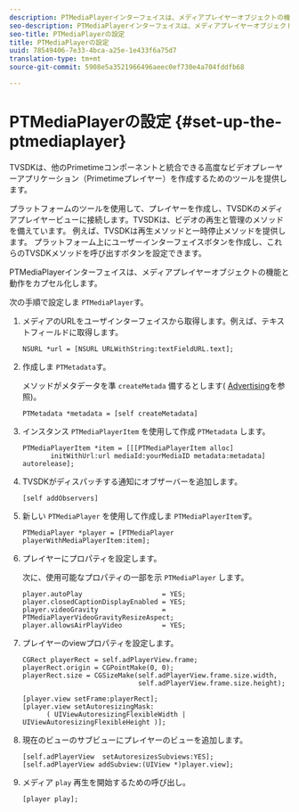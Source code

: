 ```yaml
---
description: PTMediaPlayerインターフェイスは、メディアプレイヤーオブジェクトの機能と動作をカプセル化します。
seo-description: PTMediaPlayerインターフェイスは、メディアプレイヤーオブジェクトの機能と動作をカプセル化します。
seo-title: PTMediaPlayerの設定
title: PTMediaPlayerの設定
uuid: 78549406-7e33-4bca-a25e-1e433f6a75d7
translation-type: tm+mt
source-git-commit: 5908e5a3521966496aeec0ef730e4a704fddfb68

---
```



# PTMediaPlayerの設定 {#set-up-the-ptmediaplayer}

TVSDKは、他のPrimetimeコンポーネントと統合できる高度なビデオプレーヤーアプリケーション（Primetimeプレイヤー）を作成するためのツールを提供します。

プラットフォームのツールを使用して、プレイヤーを作成し、TVSDKのメディアプレイヤービューに接続します。TVSDKは、ビデオの再生と管理のメソッドを備えています。 例えば、TVSDKは再生メソッドと一時停止メソッドを提供します。 プラットフォーム上にユーザーインターフェイスボタンを作成し、これらのTVSDKメソッドを呼び出すボタンを設定できます。

PTMediaPlayerインターフェイスは、メディアプレイヤーオブジェクトの機能と動作をカプセル化します。

次の手順で設定しま `PTMediaPlayer`す。

1. メディアのURLをユーザインターフェイスから取得します。例えば、テキストフィールドに取得します。

   ```
   NSURL *url = [NSURL URLWithString:textFieldURL.text];
   ```

1. 作成しま `PTMetadata`す。

   メソッドがメタデータを準 `createMetada` 備するとします( [Advertising](../ad-insertion/r-psdk-ios-1.4-advertising-requirements.md)を参照)。

   ```
   PTMetadata *metadata = [self createMetadata]
   ```

1. インスタンス `PTMediaPlayerItem` を使用して作成 `PTMetadata` します。

   ```
   PTMediaPlayerItem *item = [[[PTMediaPlayerItem alloc] 
          initWithUrl:url mediaId:yourMediaID metadata:metadata] autorelease];
   ```

1. TVSDKがディスパッチする通知にオブザーバーを追加します。

   ```
   [self addObservers]
   ```

1. 新しい `PTMediaPlayer` を使用して作成しま `PTMediaPlayerItem`す。

   ```
   PTMediaPlayer *player = [PTMediaPlayer playerWithMediaPlayerItem:item];
   ```

1. プレイヤーにプロパティを設定します。

   次に、使用可能なプロパティの一部を示 `PTMediaPlayer` します。

   ```
   player.autoPlay                    = YES;  
   player.closedCaptionDisplayEnabled = YES; 
   player.videoGravity                = PTMediaPlayerVideoGravityResizeAspect;  
   player.allowsAirPlayVideo          = YES;
   ```

1. プレイヤーのviewプロパティを設定します。

   ```
   CGRect playerRect = self.adPlayerView.frame;  
   playerRect.origin = CGPointMake(0, 0); 
   playerRect.size = CGSizeMake(self.adPlayerView.frame.size.width,  
                                self.adPlayerView.frame.size.height); 
   
   [player.view setFrame:playerRect]; 
   [player.view setAutoresizingMask:  
         ( UIViewAutoresizingFlexibleWidth | UIViewAutoresizingFlexibleHeight )];
   ```

1. 現在のビューのサブビューにプレイヤーのビューを追加します。

   ```
   [self.adPlayerView  setAutoresizesSubviews:YES];  
   [self.adPlayerView addSubview:(UIView *)player.view];
   ```

1. メディア `play` 再生を開始するための呼び出し。

   ```
   [player play];
   ```

